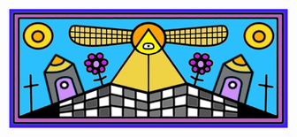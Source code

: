 <div align="center">
<a href="https://akiradev.netlify.app/"><img src="https://raw.githubusercontent.com/the-akira/the-akira/master/assets/eye.png" /></a>
</div>
